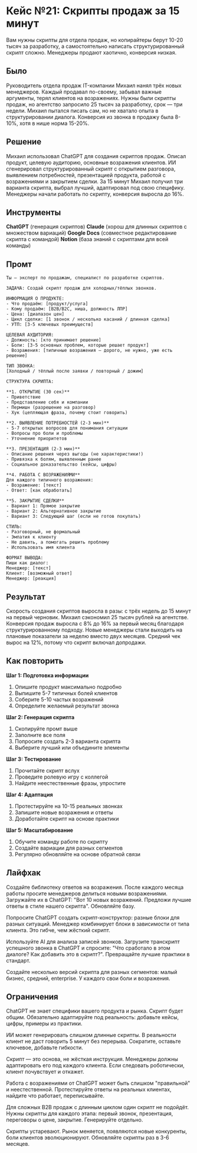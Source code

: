 # Кейс №21: Скрипты продаж за 15 минут

Вам нужны скрипты для отдела продаж, но копирайтеры берут 10-20 тысяч за разработку, а самостоятельно написать структурированный скрипт сложно. Менеджеры продают хаотично, конверсия низкая.

## Было

Руководитель отдела продаж IT-компании Михаил нанял трёх новых менеджеров. Каждый продавал по-своему, забывал важные аргументы, терял клиентов на возражениях. Нужны были скрипты продаж, но агентство запросило 25 тысяч за разработку, срок — три недели. Михаил пытался писать сам, но не хватало опыта в структурировании диалога. Конверсия из звонка в продажу была 8-10%, хотя в нише норма 15-20%.

## Решение

Михаил использовал ChatGPT для создания скриптов продаж. Описал продукт, целевую аудиторию, основные возражения клиентов. ИИ сгенерировал структурированный скрипт с открытием разговора, выявлением потребностей, презентацией продукта, работой с возражениями и закрытием сделки. За 15 минут Михаил получил три варианта скрипта, выбрал лучший, адаптировал под свою специфику. Менеджеры начали работать по скрипту, конверсия выросла до 16%.

## Инструменты

**ChatGPT** (генерация скриптов)
**Claude** (хорош для длинных скриптов с множеством вариаций)
**Google Docs** (совместное редактирование скрипта с командой)
**Notion** (база знаний с скриптами для всей команды)

## Промт

```
Ты — эксперт по продажам, специалист по разработке скриптов.

ЗАДАЧА: Создай скрипт продаж для холодных/тёплых звонков.

ИНФОРМАЦИЯ О ПРОДУКТЕ:
- Что продаём: [продукт/услуга]
- Кому продаём: [B2B/B2C, ниша, должность ЛПР]
- Цена: [диапазон цен]
- Цикл сделки: [1 звонок / несколько касаний / длинная сделка]
- УТП: [3-5 ключевых преимуществ]

ЦЕЛЕВАЯ АУДИТОРИЯ:
- Должность: [кто принимает решение]
- Боли: [3-5 основных проблем, которые решает продукт]
- Возражения: [типичные возражения — дорого, не нужно, уже есть решение]

ТИП ЗВОНКА:
[Холодный / тёплый после заявки / повторный / дожим]

СТРУКТУРА СКРИПТА:

**1. ОТКРЫТИЕ (30 сек)**
- Приветствие
- Представление себя и компании
- Пермишн (разрешение на разговор)
- Хук (цепляющая фраза, почему стоит говорить)

**2. ВЫЯВЛЕНИЕ ПОТРЕБНОСТЕЙ (2-3 мин)**
- 5-7 открытых вопросов для понимания ситуации
- Вопросы про боли и проблемы
- Уточнение приоритетов

**3. ПРЕЗЕНТАЦИЯ (2-3 мин)**
- Описание решения через выгоды (не характеристики!)
- Привязка к болям, выявленным ранее
- Социальное доказательство (кейсы, цифры)

**4. РАБОТА С ВОЗРАЖЕНИЯМИ**
Для каждого типичного возражения:
- Возражение: [текст]
- Ответ: [как обработать]

**5. ЗАКРЫТИЕ СДЕЛКИ**
- Вариант 1: Прямое закрытие
- Вариант 2: Альтернативное закрытие
- Вариант 3: Следующий шаг (если не готов покупать)

СТИЛЬ:
- Разговорный, не формальный
- Эмпатия к клиенту
- Не давить, а помогать решить проблему
- Использовать имя клиента

ФОРМАТ ВЫВОДА:
Пиши как диалог:
Менеджер: [текст]
Клиент: [возможный ответ]
Менеджер: [реакция]
```

## Результат

Скорость создания скриптов выросла в разы: с трёх недель до 15 минут на первый черновик. Михаил сэкономил 25 тысяч рублей на агентстве. Конверсия продаж выросла с 8% до 16% за первый месяц благодаря структурированному подходу. Новые менеджеры стали выходить на плановые показатели за неделю вместо двух месяцев. Средний чек вырос на 12%, потому что скрипт включал допродажи.

## Как повторить

**Шаг 1: Подготовка информации**
1. Опишите продукт максимально подробно
2. Выпишите 5-7 типичных болей клиентов
3. Соберите 5-10 частых возражений
4. Определите желаемый результат звонка

**Шаг 2: Генерация скрипта**
1. Скопируйте промт выше
2. Заполните все поля
3. Попросите создать 2-3 варианта скрипта
4. Выберите лучший или объедините элементы

**Шаг 3: Тестирование**
1. Прочитайте скрипт вслух
2. Проведите ролевую игру с коллегой
3. Найдите неестественные фразы, упростите

**Шаг 4: Адаптация**
1. Протестируйте на 10-15 реальных звонках
2. Запишите новые возражения и ответы
3. Доработайте скрипт на основе практики

**Шаг 5: Масштабирование**
1. Обучите команду работе по скрипту
2. Создайте вариации для разных сегментов
3. Регулярно обновляйте на основе обратной связи

## Лайфхак

Создайте библиотеку ответов на возражения. После каждого месяца работы просите менеджеров делиться новыми возражениями. Загружайте их в ChatGPT: "Вот 10 новых возражений. Предложи лучшие ответы в стиле нашего скрипта". Обновляйте базу.

Попросите ChatGPT создать скрипт-конструктор: разные блоки для разных ситуаций. Менеджер комбинирует блоки в зависимости от типа клиента. Это гибче, чем жёсткий скрипт.

Используйте AI для анализа записей звонков. Загрузите транскрипт успешного звонка в ChatGPT и спросите: "Что сработало в этом диалоге? Как добавить это в скрипт?". Превращайте лучшие практики в стандарт.

Создайте несколько версий скрипта для разных сегментов: малый бизнес, средний, enterprise. У каждого свои боли и возражения.

## Ограничения

ChatGPT не знает специфики вашего продукта и рынка. Скрипт будет общим. Обязательно адаптируйте под реальность: добавьте кейсы, цифры, примеры из практики.

ИИ может генерировать слишком длинные скрипты. В реальности клиент не даст говорить 5 минут без перерыва. Сократите, оставьте ключевое, добавьте гибкости.

Скрипт — это основа, не жёсткая инструкция. Менеджеры должны адаптировать его под каждого клиента. Если следовать роботически, клиент почувствует и откажет.

Работа с возражениями от ChatGPT может быть слишком "правильной" и неестественной. Протестируйте ответы на реальных клиентах, найдите что работает, переписывайте.

Для сложных B2B продаж с длинным циклом один скрипт не подойдёт. Нужны скрипты для каждого этапа: первый звонок, презентация, переговоры о цене, закрытие. Генерируйте отдельно.

Скрипты устаревают. Рынок меняется, появляются новые конкуренты, боли клиентов эволюционируют. Обновляйте скрипты раз в 3-6 месяцев.
